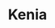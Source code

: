 ---
title: "Kenia"
introtext: "Kenia, het land in Afrika wat het hele continent samenvat. Het heeft immense regenwouden, grote bergen, uitgestrekte savanne’s, mooie riftvalleien en zó veel verschillende diersoorten. Het is een prachtig land om op vakantie te gaan, je kan er op avontuur, maar ook relaxen op de hagelwitte stranden met koraalriffen die alle kleuren van de regenboog hebben. Populaire bestemmingen binnen Kenia zijn: Hell's Gate National Park voor safari’s, Kakamega Forest Reserve voor regenwoud tochten waar je apen kan spotten en Diani beach staat bekend om de prachtige stranden. En mooi meegenomen: Kenia is nog niet ontdekt door de grote massa. Kenia is ongerept en zal je versteld doen staan door haar schoonheid."
introimage: "https://lh3.googleusercontent.com/afbYnPXHQf8kj2fYg_UcQ_6mcn3my8leC_yI6U0hAC_hcTXq8mBH5pY4B3ygRBQLT3uQegz9By0X8v0fHtCW2szPjQ43FIHXWZVWrxC4xZAo_dcoKDHbFpMiP-6c-C8vQxdL8ME7ew=w800"
surface: "580.000"
inhabitants: "50.100.000"
rate: "119,97"
valuta: "shilling"
need_to_know_text: ""
need_to_know_more_text: ""
fact_one_text: ""
fact_two_text: ""
bigmac_index: ""
images: "https://lh3.googleusercontent.com/vMzw_UDA27CsKVJaX8Sh-cF83jQudC2eMhl7-hyKerImQXf3Ew6UbnHFf_JqoJLWplNDqglewspQamK5ujT0FYe6j-bZ5BxsBj5DcWrrU7tbhKxBxj3HnG90-CRw48UnaVwQuMjFcQ=w800|https://lh3.googleusercontent.com/k8o6fv9lLMmaS8qF1jUi-zhLkdSfgwoFhGH7kYT1oMhk2ujpxC8ZaoJmz-tW-rN6wSAreAWSxxvqk5bjj21nnQQzK4hMiJTxLvlgFB-ETNglc0IH5MBCMR5ZrGAIeO2jqhj9FiL53A=w800|https://lh3.googleusercontent.com/Gq3v7CMpu0s2yV4kCfN3QDgiZJjmAAtjMD6AmaG8Mr1QSkXG3OpLAU4C7bSuaqEa9QAixaWJtTVlJgjyjztcEhlO7aMUBjWHaIzacYmk2CPlM5SSJJaAkQg4O1erjUncQe8_QMEUjw=w800|https://lh3.googleusercontent.com/RdBAnoagRiB72UkdJKujaWcqwVglNkNjYdsXeY9CGvuQNWC4hXKwIcuY94Lbm_H82XpdBz2vwda_m__3CGPX3gnbB3nPiDQ9UUJGszlAaTjmAeslhJbbya6Hmb8bv7wuaXz9sX97RA=w800"
flight_button_title: "Check vluchtprijzen Kenia"
flight_button_url: "https://lt45.net/c/?si=11986&li=1528136&wi=335922&ws=&dl=transport%2Fflights%2Fnl%2Fke%2F%3Flocale%3Dnl-NL%26currency%3DEUR%26market%3DNL"
inspiration_url: "https://partner.bol.com/click/click?p=2&t=url&s=1025999&f=TXL&url=https%3A%2F%2Fwww.bol.com%2Fnl%2Ff%2Flonely-planet-kenya%2F9200000043086312%2F&name=Kenya%2010%20LP%2C%20Lonely%20Planet"
country_code: "ke"
hotels_url: "https://www.booking.com/country/ke.nl.html?aid=1837623"
continent: "Afrika"
---